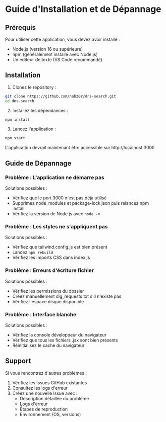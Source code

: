 # Guide d'Installation et de Dépannage

## Prérequis
Pour utiliser cette application, vous devez avoir installé :
- Node.js (version 16 ou supérieure)
- npm (généralement installé avec Node.js)
- Un éditeur de texte (VS Code recommandé)

## Installation

1. Clonez le repository :
```bash
git clone https://github.com/nabz0r/dns-search.git
cd dns-search
```

2. Installez les dépendances :
```bash
npm install
```

3. Lancez l'application :
```bash
npm start
```

L'application devrait maintenant être accessible sur http://localhost:3000

## Guide de Dépannage

### Problème : L'application ne démarre pas
Solutions possibles :
- Vérifiez que le port 3000 n'est pas déjà utilisé
- Supprimez node_modules et package-lock.json puis relancez npm install
- Vérifiez la version de Node.js avec `node -v`

### Problème : Les styles ne s'appliquent pas
Solutions possibles :
- Vérifiez que tailwind.config.js est bien présent
- Lancez `npm rebuild`
- Vérifiez les imports CSS dans index.js

### Problème : Erreurs d'écriture fichier
Solutions possibles :
- Vérifiez les permissions du dossier
- Créez manuellement dig_requests.txt s'il n'existe pas
- Vérifiez l'espace disque disponible

### Problème : Interface blanche
Solutions possibles :
- Vérifiez la console développeur du navigateur
- Vérifiez que tous les fichiers .jsx sont bien présents
- Réinitialisez le cache du navigateur

## Support

Si vous rencontrez d'autres problèmes :
1. Vérifiez les Issues GitHub existantes
2. Consultez les logs d'erreur
3. Créez une nouvelle Issue avec :
   - Description détaillée du problème
   - Logs d'erreur
   - Étapes de reproduction
   - Environnement (OS, versions)